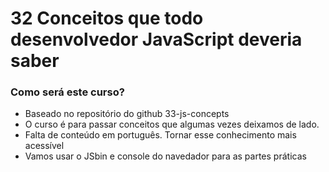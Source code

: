 # 32 Conceitos que todo desenvolvedor JavaScript deveria saber

### Como será este curso?

-   Baseado no repositório do github 33-js-concepts
-   O curso é para passar conceitos que algumas vezes deixamos de lado.
-   Falta de conteúdo em português. Tornar esse conhecimento mais acessível
-   Vamos usar o JSbin e console do navedador para as partes práticas